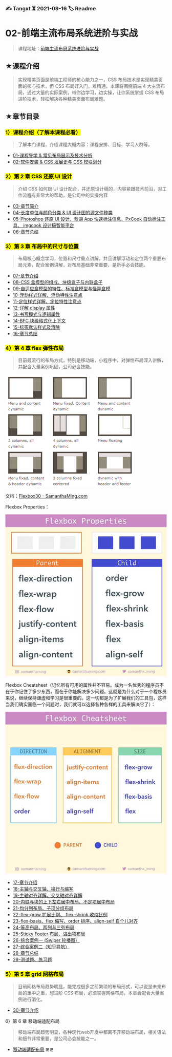 ### ✍️ Tangxt ⏳ 2021-09-16 🏷️ Readme

# 02-前端主流布局系统进阶与实战

> 课程地址：[前端主流布局系统进阶与实战](https://coding.imooc.com/class/chapter/527.html#Anchor)

## ★课程介绍

> 实现精美页面是前端工程师的核心能力之一，CSS 布局技术是实现精美页面的核心技术，但 CSS 布局好入门，难精通。本课将围绕前端 4 大主流布局，通过大量的实际案例，带你边学习，边实操，让你系统掌握 CSS 布局进阶技术，轻松解决各种精美页面布局难题。

## ★章节目录

### <mark>1）课程介绍（了解本课程必看）</mark>

> 了解本门课程，介绍课程大概内容：课程安排、目标、学习人群等。

- [01-课程导学 & 常见布局展示及技术分析](./01.md)
- [02-软件安装 & CSS 发展史与 CSS 模块划分](./02.md)

### <mark>2）第 2 章 CSS 还原 UI 设计</mark>

> 介绍 CSS 如何跟 UI 设计配合，并还原设计稿的，内容紧跟技术前沿，对工作流程有非常大的帮助，是公司中的实操内容

- [03-章节简介](./03.md)
- [04-长度单位与颜色分类 & UI 设计图的源文件种类](./04.md)
- [05-Photoshop 还原 UI 设计、蓝湖 App 快速标注信息、PxCook 自动标注工具、 imgcook 设计稿智能平台](./05.md)
- [06-章节总结](./06.md)

### <mark>3）第 3 章 布局中的尺寸与位置</mark>

> 布局核心概念学习，位置和尺寸重点讲解，并且讲解浮动和定位两个重要布局元素，配合案例讲解，对布局基础非常重要，是新手必会技能。

- [07-章节介绍](./07.md)
- [08-CSS 盒模型的组成、块级盒子与内联盒子](./08.md)
- [09-自适应盒模型的特性、标准盒模型与怪异盒模](./09.md)
- [10-浮动样式详解、浮动特性注意点](./10.md)
- [11-定位样式详解、定位特性注意点](./11.md)
- [12-详解 display 属性](./12.md)
- [13-书写模式与逻辑属性](./13.md)
- [14-BFC 块级格式化上下文](./14.md)
- [15-标签默认样式及清除](./15.md)
- [16-章节总结](./16.md)

### <mark>4）第 4 章 flex 弹性布局</mark>

> 目前最流行的布局方式，特别是移动端，小程序中，对弹性布局深入讲解，并配合大量案例巩固，公司必会技能。

![常见布局](assets/img/2021-10-14-12-26-14.png)

文档：[Flexbox30 - SamanthaMing.com](https://www.samanthaming.com/flexbox30/)

Flexbox Properties：

![总览](assets/img/2021-10-16-15-38-06.png)

Flexbox Cheatsheet（记忆所有可用的属性并不容易。成为一名优秀的程序员不在于你记住了多少东西，而在于你能解决多少问题。这就是为什么对于一个程序员来说，继续保持谦虚和学习是很重要的。这一切都是为了扩展我们的工具包，这样当我们确实面临一个问题时，我们就可以选择各种各样的工具来解决它了）：

![Cheatsheet](assets/img/2021-10-16-15-42-09.png)

- [17-章节介绍](./17.md)
- [18-主轴与交叉轴、换行与缩写](./18.md)
- [19-主轴对齐详解、交叉轴对齐详解](./19.md)
- [20-内联与块的上下左右居中布局、不定项居中布局](./20.md)
- [21-均分列布局、子项分组布局](./21.md)
- [22-flex-grow 扩展比例、 flex-shrink 收缩比例](./22.md)
- [23-flex-basis、flex 缩写、order 排序、align-self 自个儿对齐](./23.md)
- [24-等高布局、两列与三列布局](./24.md)
- [25-Sticky Footer 布局、溢出项布局](./25.md)
- [26-综合案例一 (Swiper 轮播图）](./26.md)
- [27-综合案例二（知乎导航）](./27.md)
- [28-章节总结](./28.md)
- [29-测试题、练习题](./29.md)

### <mark>5）第 5 章 grid 网格布局</mark>

> 目前网格布局趋势明显，能完成很多之前繁琐的布局形式，可以说是未来布局的重中之重，想进阶 CSS 布局，必须掌握网格布局，本章会配合大量案例进行消化。

- [30-章节介绍](./30.md)

6）第 6 章 移动端适配布局

> 移动端布局趋势明显，各种现代web开发中都离不开移动端布局，相关语法和细节非常重要，是公司必会技能之一。

- [移动端适配布局](./06-note.md) `简记`